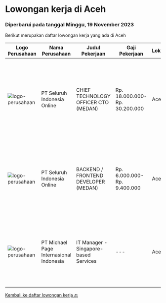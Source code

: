 
  # Lowongan kerja di Aceh

  ### Diperbarui pada tanggal Minggu, 19 November 2023

  Berikut merupakan daftar lowongan kerja yang ada di Aceh

  |Logo Perusahaan | Nama Perusahaan | Judul Pekerjaan | Gaji Pekerjaan | Lokasi | Deskripsi | Tanggal diunggah | Pranala |
  | -------------- | --------------- | --------------- | --------- | --------- | -------------- | ------- | ----------- |
  |![logo-perusahaan](https://image-service-cdn.seek.com.au/c768f0670f8f8212da7de609b6af9d0b2e5134cc/ee4dce1061f3f616224767ad58cb2fc751b8d2dc)|PT Seluruh Indonesia Online|CHIEF TECHNOLOGY OFFICER CTO (MEDAN)|Rp. 18.000.000-Rp. 30.200.000|Aceh|Memiliki pengalaman leadership sebagai Manager sebelumnya.Back End Engineer1. Memiliki pengalaman dalam membangun RESTful APIs2. Menguasai bahasa...|Jumat, 10 November 2023|https://www.jobstreet.co.id/id/job/chief-technology-officer-cto-medan-4525462?token=0~e9a96c89-0e99-4bef-90e1-3fbac7068040&sectionRank=1&jobId=jobstreet-id-job-4525462|
|![logo-perusahaan](https://image-service-cdn.seek.com.au/c768f0670f8f8212da7de609b6af9d0b2e5134cc/ee4dce1061f3f616224767ad58cb2fc751b8d2dc)|PT Seluruh Indonesia Online|BACKEND / FRONTEND DEVELOPER (MEDAN)|Rp. 6.000.000-Rp. 9.400.000|Aceh|Back End Developer Requirements:-Candidate must possess at least Diploma, Bachelor Degree in computer science / Information Technology, Engineering...|Jumat, 10 November 2023|https://www.jobstreet.co.id/id/job/backend-frontend-developer-medan-4525468?token=0~e9a96c89-0e99-4bef-90e1-3fbac7068040&sectionRank=2&jobId=jobstreet-id-job-4525468|
|![logo-perusahaan](https://image-service-cdn.seek.com.au/6f9556b46c1b5cc7aedf100dfc0ed24c4de1fe86/ee4dce1061f3f616224767ad58cb2fc751b8d2dc)|PT Michael Page Internasional Indonesia|IT Manager - Singapore-based Services|---|Aceh|Manage IT activities &amp; vendors in Indonesia. Align OT/IT security policies, procedures and standards; make sure OT/IT security policies and...|Selasa, 24 Oktober 2023|https://www.jobstreet.co.id/id/job/it-manager-singapore-based-services-4507438?token=0~e9a96c89-0e99-4bef-90e1-3fbac7068040&sectionRank=3&jobId=jobstreet-id-job-4507438|


  [Kembali ke daftar lowongan kerja 🔙](../README.md#daftar-lowongan-kerja)
  